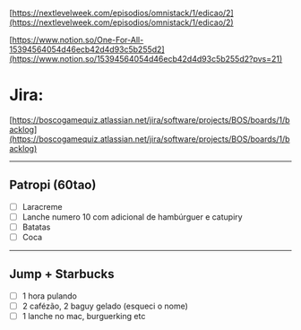 [https://nextlevelweek.com/episodios/omnistack/1/edicao/2](https://nextlevelweek.com/episodios/omnistack/1/edicao/2)

  

[https://www.notion.so/One-For-All-15394564054d46ecb42d4d93c5b255d2](https://www.notion.so/15394564054d46ecb42d4d93c5b255d2?pvs=21)

  

# Jira:

[https://boscogamequiz.atlassian.net/jira/software/projects/BOS/boards/1/backlog](https://boscogamequiz.atlassian.net/jira/software/projects/BOS/boards/1/backlog)

  

  

  

---

## Patropi (60tao)

- [ ] Laracreme
- [ ] Lanche numero 10 com adicional de hambúrguer e catupiry
- [ ] Batatas
- [ ] Coca

---

## Jump + Starbucks

- [ ] 1 hora pulando
- [ ] 2 cafézão, 2 baguy gelado (esqueci o nome)
- [ ] 1 lanche no mac, burguerking etc